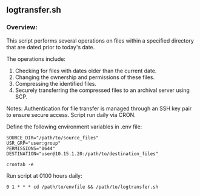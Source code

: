 ## logtransfer.sh

### Overview:
This script performs several operations on files within a specified
directory that are dated prior to today's date.

The operations include:
1. Checking for files with dates older than the current date.
2. Changing the ownership and permissions of these files.
3. Compressing the identified files.
4. Securely transferring the compressed files to an archival server using SCP.

Notes: Authentication for file transfer is managed through an SSH key pair to
ensure secure access. Script run daily via CRON.

Define the following environment variables in .env file:
```
SOURCE_DIR="/path/to/source_files"
USR_GRP="user:group"
PERMISSIONS="0644"
DESTINATION="user@10.15.1.20:/path/to/destination_files"
```

```
crontab -e
```

Run script at 0100 hours daily:
```
0 1 * * * cd /path/to/envfile && /path/to/logtransfer.sh
```
